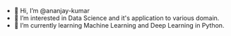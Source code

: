 - 👋 Hi, I’m @ananjay-kumar
- 👀 I’m interested in Data Science and it's application to various domain.
- 🌱 I’m currently learning Machine Learning and Deep Learning in Python.


<!---
ananjay-kumar/ananjay-kumar is a ✨ special ✨ repository because its `README.md` (this file) appears on your GitHub profile.
You can click the Preview link to take a look at your changes.
--->
